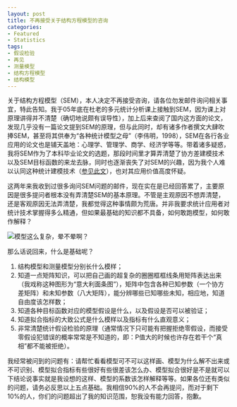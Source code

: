 ```yaml
---
layout: post
title: 不再接受关于结构方程模型的咨询
categories:
- Featured
- Statistics
tags:
- 假设检验
- 再见
- 测量模型
- 结构方程模型
- 结构模型
---
```


关于结构方程模型（SEM），本人决定不再接受咨询，请各位勿发邮件询问相关事宜，特此告知。我于05年底在杜老的多元统计分析课上接触到SEM，因为课上对原理讲得并不清楚（确切地说颇有误导性），加上后来查阅了国内这方面的论文，发现几乎没有一篇论文提到SEM的原理，但与此同时，却有诸多作者撰文大肆吹捧SEM，甚至将其供奉为“各种统计模型之母”（李伟明，1998），SEM在各行各业应用的论文也是铺天盖地：心理学、管理学、商学、经济学等等。带着诸多疑惑，我将SEM作为了本科毕业论文的选题，那段时间里才算弄清楚了协方差建模技术以及SEM目标函数的来龙去脉，同时也逐渐丧失了对SEM的兴趣，因为我个人难以认同这种统计建模技术（[参见此文](/cn/2008/01/why-i-hate-structural-equation-models/)），也对其应用价值高度怀疑。

这两年来我收到过很多询问SEM问题的邮件，现在实在是已经回答累了，主要原因是很多提问者根本没有弄清楚SEM的基本原理。不管是主观原因不想弄清楚，还是客观原因无法弄清楚，我都觉得这种事情颇为荒唐。并非我要求统计应用者对统计技术掌握得多么精通，但如果最基础的知识都不具备，如何敢跑模型，如何敢作解释？

![模型这么复杂，晕不晕啊？](http://i.imgur.com/Xxp7s.gif)

那么话说回来，什么是基础呢？

1. 结构模型和测量模型分别长什么模样；
2. 知道一点矩阵知识，可以把自己画的超复杂的圈圈框框线条用矩阵表达出来（我戏称这种图形为“意大利面条图”），矩阵中包含各种已知参数（一个协方差矩阵）和未知参数（八大矩阵），能分辨哪些已知哪些未知，相应地，知道自由度该怎样数；
3. 知道各种目标函数对应的模型假设是什么，以及假设是否可以被验证；
4. 知道拟合指标的大致公式是什么模样以及指标有什么直观意义；
5. 非常清楚统计假设检验的原理（通常情况下只可能有把握拒绝零假设，而接受零假设犯错误的概率常常是不知道的，即：P值大的时候也许存在若干个“真相”都不能被拒绝）。

我经常被问到的问题有：请帮忙看看模型可不可以这样画、模型为什么解不出来或不可识别、模型拟合指标有些很好有些很差该怎么办、模型拟合很好是不是就可以下结论说事实就是我设想的这样、模型的系数该怎样解释等等。如果各位还有类似的问题，请务必反思以上五点基础。我相信90%的人不会再提问，而对于剩下10%的人，你们的问题超出了我的知识范围，恕我没有能力回答，抱歉。

